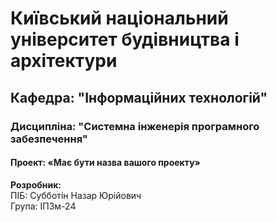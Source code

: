 # Київський національний університет будівництва і архітектури

## Кафедра: "Інформаційних технологій"

### Дисципліна: "Системна інженерія програмного забезпечення"

#### Проект: «Має бути назва вашого проекту»

**Розробник:**  
ПІБ: Субботін Назар Юрійович  
Група: ІПЗм-24

